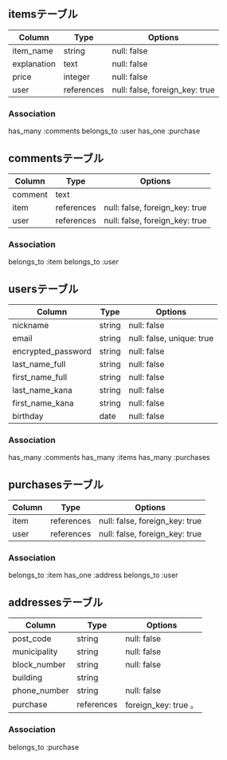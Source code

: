 ## itemsテーブル

|Column      |Type      |Options                        |
|------------|----------|-------------------------------|
|item_name   |string    |null: false                    |
|explanation |text      |null: false                    |
|price       |integer   |null: false                    |
|user        |references|null: false, foreign_key: true |
<!-- imageカラムはactive_storage導入時に自動でテーブルなどが生成される -->

<!-- 以下は、Activehashにて実装する
|category_id    |integer |null: false |
|condition_id   |integer |null: false |
|postage_id     |integer |null: false |
|prefecture_id  |integer |null: false |
|send_date_id   |integer |null: false | -->

### Association
has_many :comments
belongs_to :user
has_one :purchase

## commentsテーブル

|Column |Type      |Options                        |
|-------|----------|-------------------------------|
|comment|text      |                               |
|item   |references|null: false, foreign_key: true |
|user   |references|null: false, foreign_key: true |


### Association
belongs_to :item
belongs_to :user

<!-- 注意：コメント機能は追加実装の範囲 -->

## usersテーブル

|Column            |Type   |Options                   |
|------------------|-------|--------------------------|
|nickname          |string |null: false               |
|email             |string |null: false, unique: true |
|encrypted_password|string |null: false               |
|last_name_full    |string |null: false               |
|first_name_full   |string |null: false               |
|last_name_kana    |string |null: false               |
|first_name_kana   |string |null: false               |
|birthday          |date   |null: false               |


### Association
has_many :comments
has_many :items
has_many :purchases

## purchasesテーブル

|Column|Type      |Options                        |
|------|----------|-------------------------------|
|item  |references|null: false, foreign_key: true |
|user  |references|null: false, foreign_key: true |

<!-- foreign_key: trueによって、「この商品は誰が購入したものなのか」を紐づけることができる -->

### Association
belongs_to :item
has_one :address
belongs_to :user

## addressesテーブル

|Column      |Type      |Options              |
|------------|----------|---------------------|
|post_code   |string    |null: false          |
|municipality|string    |null: false          |
|block_number|string    |null: false          |
|building    |string    |                     |
|phone_number|string    |null: false          |
|purchase    |references|foreign_key: true   。

<!-- 以下は、Activehashにて実装する
|prefecture_id  |integer |null: false | 
   都道府県                 -->
   
### Association
belongs_to :purchase
